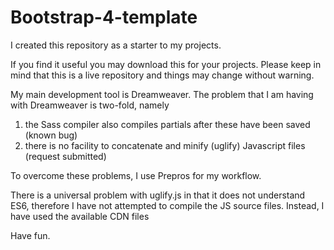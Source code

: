 # Bootstrap-4-template

I created this repository as a starter to my projects.

If you find it useful you may download this for your projects. Please keep in mind that this is a live repository and things may change without warning.

My main development tool is Dreamweaver. The problem that I am having with Dreamweaver is two-fold, namely
1. the Sass compiler also compiles partials after these have been saved (known bug)
2. there is no facility to concatenate and minify (uglify) Javascript files (request submitted)

To overcome these problems, I use Prepros for my workflow. 

There is a universal problem with uglify.js in that it does not understand ES6, therefore I have not attempted to compile the JS source files. Instead, I have used the available CDN files

Have fun.
